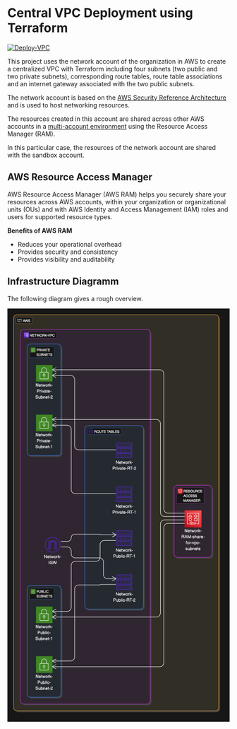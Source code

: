 # Central VPC Deployment using Terraform

[![Deploy-VPC](https://github.com/nk57xx/network/actions/workflows/deploy-vpc.yml/badge.svg)](https://github.com/nk57xx/network/actions/workflows/deploy-vpc.yml)

This project uses the network account of the organization in AWS to create a centralized VPC with Terraform including four subnets (two public and two private subnets), corresponding route tables, route table associations and an internet gateway associated with the two public subnets.

The network account is based on the [AWS Security Reference Architecture](https://docs.aws.amazon.com/prescriptive-guidance/latest/security-reference-architecture/network.html) and is used to host networking resources.

The resources created in this account are shared across other AWS accounts in a [multi-account environment](https://docs.aws.amazon.com/prescriptive-guidance/latest/migration-aws-environment/building-landing-zones.html#aws-control-tower) using the Resource Access Manager (RAM).

In this particular case, the resources of the network account are shared with the sandbox account.

## AWS Resource Access Manager

AWS Resource Access Manager (AWS RAM) helps you securely share your resources across AWS accounts, within your organization or organizational units (OUs) and with AWS Identity and Access Management (IAM) roles and users for supported resource types.

**Benefits of AWS RAM**
- Reduces your operational overhead
- Provides security and consistency
- Provides visibility and auditability

## Infrastructure Diagramm

The following diagram gives a rough overview.

![Diagram](./images/Infrastructure-Diagram.png)
